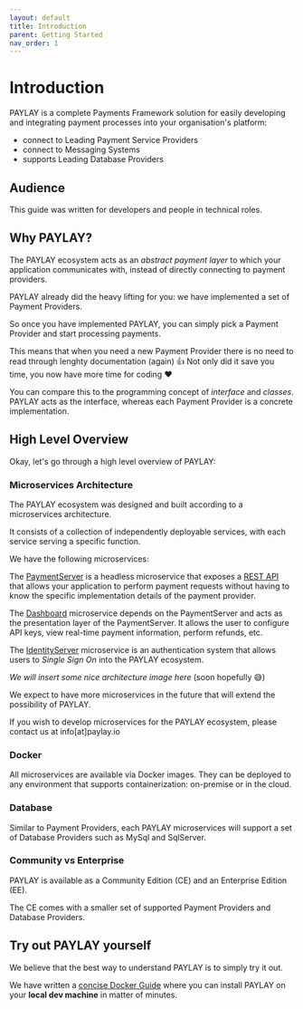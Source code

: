 ```yaml
---
layout: default
title: Introduction
parent: Getting Started
nav_order: 1
---
```


# Introduction
PAYLAY is a complete Payments Framework solution for easily developing and integrating payment processes into your organisation's platform:
- connect to Leading Payment Service Providers
- connect to Messaging Systems
- supports Leading Database Providers

## Audience
This guide was written for developers and people in technical roles. 

## Why PAYLAY?
The PAYLAY ecosystem acts as an *abstract payment layer* to which your application communicates with, instead of directly connecting to payment providers.

PAYLAY already did the heavy lifting for you: we have implemented a set of Payment Providers.

So once you have implemented PAYLAY, you can simply pick a Payment Provider and start processing payments.

This means that when you need a new Payment Provider there is no need to read through lenghty documentation (again) 👍 Not only did it save you time, you now have more time for coding ❤️

You can compare this to the programming concept of _interface_ and _classes_. PAYLAY acts as the interface, whereas each Payment Provider is a concrete implementation.

## High Level Overview
Okay, let's go through a high level overview of PAYLAY:

### Microservices Architecture
The PAYLAY ecosystem was designed and built according to a microservices architecture.

It consists of a collection of independently deployable services, with each service serving a specific function.

We have the following microservices:

The [PaymentServer](/paymentserver/readme.md) is a headless microservice that exposes a [REST API](/paymentserver/rest-api.md) that allows your application to perform payment requests without having to know the specific implementation details of the payment provider.

The [Dashboard](/dashboard/readme.md) microservice depends on the PaymentServer and acts as the presentation layer of the PaymentServer. It allows the user to configure API keys, view real-time payment information, perform refunds, etc.

The [IdentityServer](/identityserver/readme.md) microservice is an authentication system that allows users to _Single Sign On_ into the PAYLAY ecosystem.

_We will insert some nice architecture image here_ (soon hopefully 😅)

We expect to have more microservices in the future that will extend the possibility of PAYLAY.

If you wish to develop microservices for the PAYLAY ecosystem, please contact us at info[at]paylay.io

### Docker
All microservices are available via Docker images. They can be deployed to any environment that supports containerization: on-premise or in the cloud.

### Database
Similar to Payment Providers, each PAYLAY microservices will support a set of Database Providers such as MySql and SqlServer.

### Community vs Enterprise
PAYLAY is available as a Community Edition (CE) and an Enterprise Edition (EE).

The CE comes with a smaller set of supported Payment Providers and Database Providers.

## Try out PAYLAY yourself
We believe that the best way to understand PAYLAY is to simply try it out.

We have written a [concise Docker Guide](/getting-started/docker.md) where you can install PAYLAY on your **local dev machine** in matter of minutes.